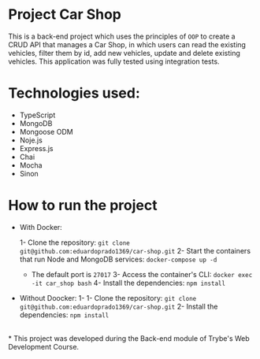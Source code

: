 # Project Car Shop

This is a back-end project which uses the principles of `OOP` to create a CRUD API that manages a Car Shop, in which users can read the existing vehicles, filter them by id, add new vehicles, update and delete existing vehicles. This application was fully tested using integration tests.

# Technologies used:
* TypeScript
* MongoDB
* Mongoose ODM
* Noje.js
* Express.js
* Chai
* Mocha
* Sinon

# How to run the project
* With Docker:

  1- Clone the repository:
    `git clone git@github.com:eduardoprado1369/car-shop.git`
  2- Start the containers that run Node and MongoDB services:
    `docker-compose up -d`
   * The default port is `27017`
  3- Access the container's CLI:
    `docker exec -it car_shop bash`
  4- Install the dependencies:
    `npm install`
    
* Without Doocker:
  1- 1- Clone the repository:
    `git clone git@github.com:eduardoprado1369/car-shop.git`
  2- Install the dependencies:
    `npm install`
<br>
* This project was developed during the Back-end module of Trybe's Web Development Course.
